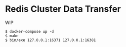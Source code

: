 Redis Cluster Data Transfer
=================================

WIP

```
$ docker-compose up -d
$ make
$ bin/exe 127.0.0.1:16371 127.0.0.1:16381
